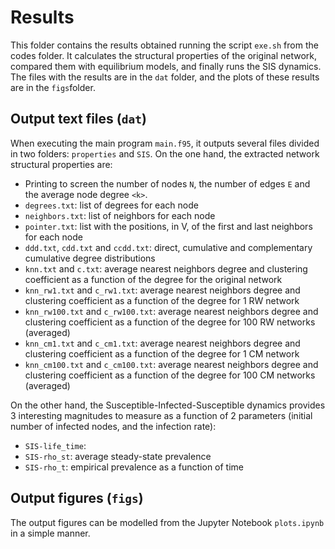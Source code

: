 # Results

This folder contains the results obtained running the script `exe.sh` from the codes folder. It calculates the structural properties of the original network, compared them with equilibrium models, and finally runs the SIS dynamics. The files with the results are in the `dat` folder, and the plots of these results are in the `figs`folder. 


## Output text files (`dat`)

When executing the main program `main.f95`, it outputs several files divided in two folders: `properties` and `SIS`. On the one hand, the extracted network structural properties are:

- Printing to screen the number of nodes `N`, the number of edges `E` and the average node degree `<k>`.
- `degrees.txt`: list of degrees for each node
- `neighbors.txt`: list of neighbors for each node
- `pointer.txt`: list with the positions, in V, of the first and last neighbors for each node
- `ddd.txt`, `cdd.txt` and `ccdd.txt`: direct, cumulative and complementary cumulative degree distributions 
- `knn.txt` and `c.txt`: average nearest neighbors degree and clustering coefficient as a function of the degree for the original network
- `knn_rw1.txt` and `c_rw1.txt`: average nearest neighbors degree and clustering coefficient as a function of the degree for 1 RW network
- `knn_rw100.txt` and `c_rw100.txt`: average nearest neighbors degree and clustering coefficient as a function of the degree for 100 RW networks (averaged)
- `knn_cm1.txt` and `c_cm1.txt`: average nearest neighbors degree and clustering coefficient as a function of the degree for 1 CM network
- `knn_cm100.txt` and `c_cm100.txt`: average nearest neighbors degree and clustering coefficient as a function of the degree for 100 CM networks (averaged)

On the other hand, the Susceptible-Infected-Susceptible dynamics provides 3 interesting magnitudes to measure as a function of 2 parameters (initial number of infected nodes, and the infection rate):

- `SIS-life_time`: 
- `SIS-rho_st`: average steady-state prevalence
- `SIS-rho_t`: empirical prevalence as a function of time

## Output figures (`figs`)

The output figures can be modelled from the Jupyter Notebook `plots.ipynb` in a simple manner.